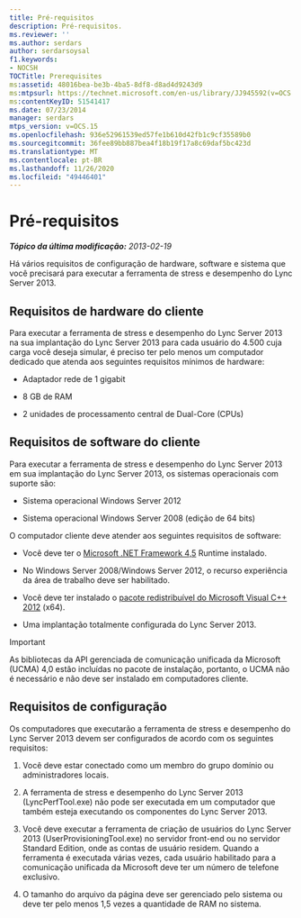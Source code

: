 ```yaml
---
title: Pré-requisitos
description: Pré-requisitos.
ms.reviewer: ''
ms.author: serdars
author: serdarsoysal
f1.keywords:
- NOCSH
TOCTitle: Prerequisites
ms:assetid: 48016bea-be3b-4ba5-8df8-d8ad4d9243d9
ms:mtpsurl: https://technet.microsoft.com/en-us/library/JJ945592(v=OCS.15)
ms:contentKeyID: 51541417
ms.date: 07/23/2014
manager: serdars
mtps_version: v=OCS.15
ms.openlocfilehash: 936e52961539ed57fe1b610d42fb1c9cf35589b0
ms.sourcegitcommit: 36fee89bb887bea4f18b19f17a8c69daf5bc423d
ms.translationtype: MT
ms.contentlocale: pt-BR
ms.lasthandoff: 11/26/2020
ms.locfileid: "49446401"
---
```

# <a name="prerequisites"></a>Pré-requisitos

<div data-xmlns="http://www.w3.org/1999/xhtml">

<div class="topic" data-xmlns="http://www.w3.org/1999/xhtml" data-msxsl="urn:schemas-microsoft-com:xslt" data-cs="https://msdn.microsoft.com/">

<div data-asp="https://msdn2.microsoft.com/asp">



</div>

<div id="mainSection">

<div id="mainBody">

<span> </span>

_**Tópico da última modificação:** 2013-02-19_

Há vários requisitos de configuração de hardware, software e sistema que você precisará para executar a ferramenta de stress e desempenho do Lync Server 2013.

<div>

## <a name="client-hardware-requirements"></a>Requisitos de hardware do cliente

Para executar a ferramenta de stress e desempenho do Lync Server 2013 na sua implantação do Lync Server 2013 para cada usuário do 4.500 cuja carga você deseja simular, é preciso ter pelo menos um computador dedicado que atenda aos seguintes requisitos mínimos de hardware:

  - Adaptador rede de 1 gigabit

  - 8 GB de RAM

  - 2 unidades de processamento central de Dual-Core (CPUs)

</div>

<div>

## <a name="client-software-requirements"></a>Requisitos de software do cliente

Para executar a ferramenta de stress e desempenho do Lync Server 2013 em sua implantação do Lync Server 2013, os sistemas operacionais com suporte são:

  - Sistema operacional Windows Server 2012

  - Sistema operacional Windows Server 2008 (edição de 64 bits)

O computador cliente deve atender aos seguintes requisitos de software:

  - Você deve ter o [Microsoft .NET Framework 4,5](https://go.microsoft.com/fwlink/?linkid=143212) Runtime instalado.

  - No Windows Server 2008/Windows Server 2012, o recurso experiência da área de trabalho deve ser habilitado.

  - Você deve ter instalado o [pacote redistribuível do Microsoft Visual C++ 2012](https://go.microsoft.com/fwlink/?linkid=143216) (x64).

  - Uma implantação totalmente configurada do Lync Server 2013.

<div>


> [!IMPORTANT]  
> As bibliotecas da API gerenciada de comunicação unificada da Microsoft (UCMA) 4,0 estão incluídas no pacote de instalação, portanto, o UCMA não é necessário e não deve ser instalado em computadores cliente.



</div>

</div>

<div>

## <a name="configuration-requirements"></a>Requisitos de configuração

Os computadores que executarão a ferramenta de stress e desempenho do Lync Server 2013 devem ser configurados de acordo com os seguintes requisitos:

1.  Você deve estar conectado como um membro do grupo domínio ou administradores locais.

2.  A ferramenta de stress e desempenho do Lync Server 2013 (LyncPerfTool.exe) não pode ser executada em um computador que também esteja executando os componentes do Lync Server 2013.

3.  Você deve executar a ferramenta de criação de usuários do Lync Server 2013 (UserProvisioningTool.exe) no servidor front-end ou no servidor Standard Edition, onde as contas de usuário residem. Quando a ferramenta é executada várias vezes, cada usuário habilitado para a comunicação unificada da Microsoft deve ter um número de telefone exclusivo.

4.  O tamanho do arquivo da página deve ser gerenciado pelo sistema ou deve ter pelo menos 1,5 vezes a quantidade de RAM no sistema.

</div>

</div>

<span> </span>

</div>

</div>

</div>

